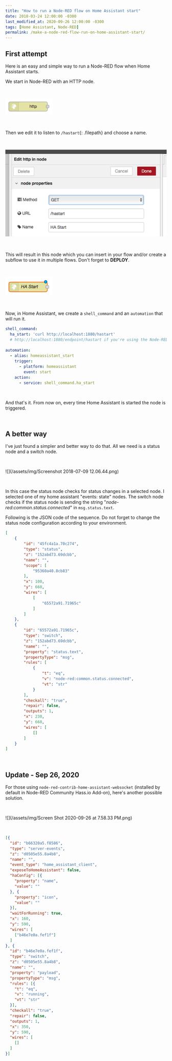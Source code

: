 ```yaml
---
title: "How to run a Node-RED flow on Home Assistant start"
date: 2018-03-24 12:00:00 -0300
last_modified_at: 2020-09-26 12:00:00 -0300
tags: [Home Assistant, Node-RED]
permalink: /make-a-node-red-flow-run-on-home-assistant-start/
---
```

<!-- markdownlint-disable html -->
## First attempt

Here is an easy and simple way to run a Node-RED flow when Home Assistant starts.

We start in Node-RED with an HTTP node.

<br />

![](/assets/img/Screenshot-2018-03-24-14.05.48.png)

<br />

Then we edit it to listen to `/hastart`{: .filepath} and choose a name.

<br />

![](/assets/img/Screenshot-2018-03-24-14.05.57.png)

<br />

This will result in this node which you can insert in your flow and/or create a subflow to use it in multiple flows. Don't forget to **DEPLOY**.

<br />

![](/assets/img/Screenshot-2018-03-24-14.06.03.png)

<br />

Now, in Home Assistant, we create a `shell_command` and an `automation` that will run it.

```yaml
shell_command:
  ha_start: 'curl http://localhost:1880/hastart'
  # http://localhost:1880/endpoint/hastart if you're using the Node-RED Community Hass.io Add-on.

automation:
  - alias: homeassistant_start
    trigger:
      - platform: homeassistant
        event: start
    action:
      - service: shell_command.ha_start
```

<br />

And that's it. From now on, every time Home Assistant is started the node is triggered.

<br />

## A better way

I've just found a simpler and better way to do that. All we need is a status node and a switch node.

<br />

![](/assets/img/Screenshot 2018-07-09 12.06.44.png)

<br />

In this case the status node checks for status changes in a selected node. I selected one of my home assistant "events: state" nodes. The switch node checks if the status node is sending the string "*node-red:common.status.connected*" in `msg.status.text`.

Following is the JSON code of the sequence. Do not forget to change the status node configuration according to your environment.

```json
[
    {
        "id": "45fc4a1a.70c274",
        "type": "status",
        "z": "152abd73.69dcbb",
        "name": "",
        "scope": [
            "95360a40.8cb83"
        ],
        "x": 100,
        "y": 660,
        "wires": [
            [
                "65572a91.71965c"
            ]
        ]
    },
    {
        "id": "65572a91.71965c",
        "type": "switch",
        "z": "152abd73.69dcbb",
        "name": "",
        "property": "status.text",
        "propertyType": "msg",
        "rules": [
            {
                "t": "eq",
                "v": "node-red:common.status.connected",
                "vt": "str"
            }
        ],
        "checkall": "true",
        "repair": false,
        "outputs": 1,
        "x": 230,
        "y": 660,
        "wires": [
            []
        ]
    }
]
```

<br />

## Update - Sep 26, 2020

For those using `node-red-contrib-home-assistant-websocket` (installed by default in Node-RED Community Hass.io Add-on), here's another possible solution.

<br />

![](/assets/img/Screen Shot 2020-09-26 at 7.58.33 PM.png)

<br />

```json
[{
  "id": "b66320a5.f8586",
  "type": "server-events",
  "z": "d0505e55.8a4b8",
  "name": "",
  "event_type": "home_assistant_client",
  "exposeToHomeAssistant": false,
  "haConfig": [{
    "property": "name",
    "value": ""
  }, {
    "property": "icon",
    "value": ""
  }],
  "waitForRunning": true,
  "x": 160,
  "y": 590,
  "wires": [
    ["b46e7e0a.fef1f"]
  ]
}, {
  "id": "b46e7e0a.fef1f",
  "type": "switch",
  "z": "d0505e55.8a4b8",
  "name": "",
  "property": "payload",
  "propertyType": "msg",
  "rules": [{
    "t": "eq",
    "v": "running",
    "vt": "str"
  }],
  "checkall": "true",
  "repair": false,
  "outputs": 1,
  "x": 350,
  "y": 590,
  "wires": [
    []
  ]
}]
```
